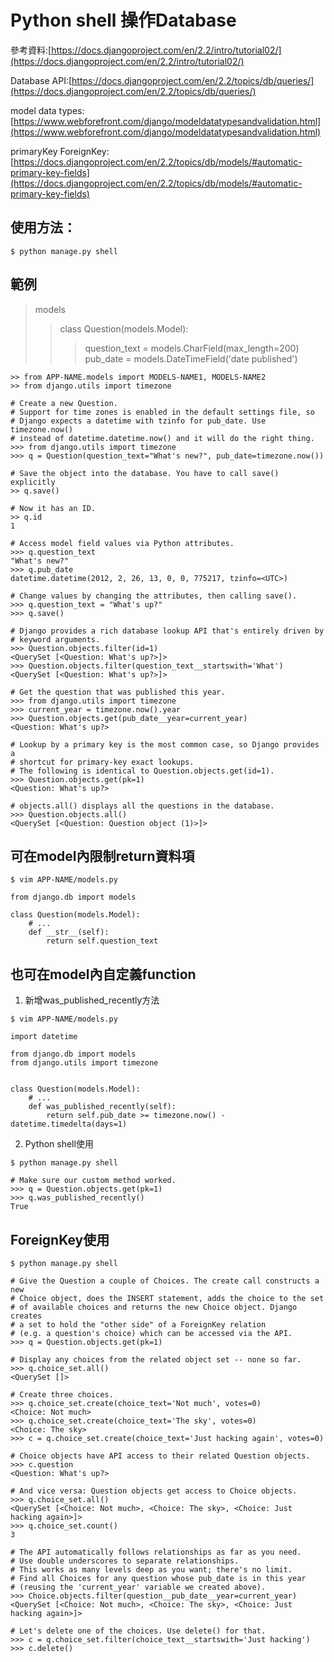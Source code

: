 # Python shell 操作Database
參考資料:[https://docs.djangoproject.com/en/2.2/intro/tutorial02/](https://docs.djangoproject.com/en/2.2/intro/tutorial02/)

Database API:[https://docs.djangoproject.com/en/2.2/topics/db/queries/](https://docs.djangoproject.com/en/2.2/topics/db/queries/)

model data types:[https://www.webforefront.com/django/modeldatatypesandvalidation.html](https://www.webforefront.com/django/modeldatatypesandvalidation.html)

primaryKey ForeignKey:[https://docs.djangoproject.com/en/2.2/topics/db/models/#automatic-primary-key-fields](https://docs.djangoproject.com/en/2.2/topics/db/models/#automatic-primary-key-fields)

## 使用方法：
```
$ python manage.py shell
```
## 範例
> models
>> class Question(models.Model):
>>> question_text = models.CharField(max_length=200)
>>> pub_date = models.DateTimeField('date published')

```
>> from APP-NAME.models import MODELS-NAME1, MODELS-NAME2
>> from django.utils import timezone

# Create a new Question.
# Support for time zones is enabled in the default settings file, so
# Django expects a datetime with tzinfo for pub_date. Use timezone.now()
# instead of datetime.datetime.now() and it will do the right thing.
>>> from django.utils import timezone
>>> q = Question(question_text="What's new?", pub_date=timezone.now())

# Save the object into the database. You have to call save() explicitly
>> q.save()

# Now it has an ID.
>> q.id
1

# Access model field values via Python attributes.
>>> q.question_text
"What's new?"
>>> q.pub_date
datetime.datetime(2012, 2, 26, 13, 0, 0, 775217, tzinfo=<UTC>)

# Change values by changing the attributes, then calling save().
>>> q.question_text = "What's up?"
>>> q.save()

# Django provides a rich database lookup API that's entirely driven by
# keyword arguments.
>>> Question.objects.filter(id=1)
<QuerySet [<Question: What's up?>]>
>>> Question.objects.filter(question_text__startswith='What')
<QuerySet [<Question: What's up?>]>

# Get the question that was published this year.
>>> from django.utils import timezone
>>> current_year = timezone.now().year
>>> Question.objects.get(pub_date__year=current_year)
<Question: What's up?>

# Lookup by a primary key is the most common case, so Django provides a
# shortcut for primary-key exact lookups.
# The following is identical to Question.objects.get(id=1).
>>> Question.objects.get(pk=1)
<Question: What's up?>

# objects.all() displays all the questions in the database.
>>> Question.objects.all()
<QuerySet [<Question: Question object (1)>]>
```

## 可在model內限制return資料項
```
$ vim APP-NAME/models.py

from django.db import models

class Question(models.Model):
    # ...
    def __str__(self):
        return self.question_text
```

## 也可在model內自定義function
1. 新增was_published_recently方法
```
$ vim APP-NAME/models.py

import datetime

from django.db import models
from django.utils import timezone


class Question(models.Model):
    # ...
    def was_published_recently(self):
        return self.pub_date >= timezone.now() - datetime.timedelta(days=1)
```
2. Python shell使用
```
$ python manage.py shell

# Make sure our custom method worked.
>>> q = Question.objects.get(pk=1)
>>> q.was_published_recently()
True
```

## ForeignKey使用
```
$ python manage.py shell

# Give the Question a couple of Choices. The create call constructs a new
# Choice object, does the INSERT statement, adds the choice to the set
# of available choices and returns the new Choice object. Django creates
# a set to hold the "other side" of a ForeignKey relation
# (e.g. a question's choice) which can be accessed via the API.
>>> q = Question.objects.get(pk=1)

# Display any choices from the related object set -- none so far.
>>> q.choice_set.all()
<QuerySet []>

# Create three choices.
>>> q.choice_set.create(choice_text='Not much', votes=0)
<Choice: Not much>
>>> q.choice_set.create(choice_text='The sky', votes=0)
<Choice: The sky>
>>> c = q.choice_set.create(choice_text='Just hacking again', votes=0)

# Choice objects have API access to their related Question objects.
>>> c.question
<Question: What's up?>

# And vice versa: Question objects get access to Choice objects.
>>> q.choice_set.all()
<QuerySet [<Choice: Not much>, <Choice: The sky>, <Choice: Just hacking again>]>
>>> q.choice_set.count()
3

# The API automatically follows relationships as far as you need.
# Use double underscores to separate relationships.
# This works as many levels deep as you want; there's no limit.
# Find all Choices for any question whose pub_date is in this year
# (reusing the 'current_year' variable we created above).
>>> Choice.objects.filter(question__pub_date__year=current_year)
<QuerySet [<Choice: Not much>, <Choice: The sky>, <Choice: Just hacking again>]>

# Let's delete one of the choices. Use delete() for that.
>>> c = q.choice_set.filter(choice_text__startswith='Just hacking')
>>> c.delete()
```